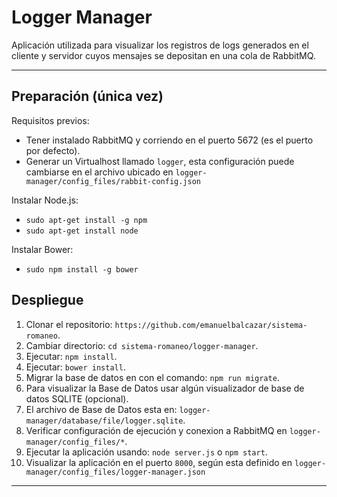 # Logger Manager

Aplicación utilizada para visualizar los registros de logs generados en el cliente
y servidor cuyos mensajes se depositan en una cola de RabbitMQ.

___


## Preparación (única vez)

Requisitos previos:

- Tener instalado RabbitMQ y corriendo en el puerto 5672 (es el puerto por defecto).
- Generar un Virtualhost llamado `logger`, esta configuración puede cambiarse
en el archivo ubicado en `logger-manager/config_files/rabbit-config.json`

Instalar Node.js:
* `sudo apt-get install -g npm`
* `sudo apt-get install node`

Instalar Bower:
* `sudo npm install -g bower`


## Despliegue

1. Clonar el repositorio: `https://github.com/emanuelbalcazar/sistema-romaneo`.
2. Cambiar directorio: `cd sistema-romaneo/logger-manager`.
3. Ejecutar: `npm install`.
4. Ejecutar: `bower install`.
5. Migrar la base de datos en con el comando: `npm run migrate`.
6. Para visualizar la Base de Datos usar algún visualizador de base de datos SQLITE (opcional).
7. El archivo de Base de Datos esta en:  `logger-manager/database/file/logger.sqlite`.
8. Verificar configuración de ejecución y conexion a RabbitMQ en `logger-manager/config_files/*`.
9. Ejecutar la aplicación usando: `node server.js` o `npm start`.
10. Visualizar la aplicación en el puerto `8000`, según esta definido en `logger-manager/config_files/logger-manager.json`
___
